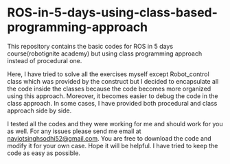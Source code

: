 # ROS-in-5-days-using-class-based-programming-approach
This repository contains the basic codes for ROS in 5 days course(robotignite academy) but using class programming approach instead of procedural one.

Here, I have tried to solve all the exercises myself except Robot_control class which was provided by the construct but I decided to encapsulate all the code inside the classes because the code becomes more organized using this approach. Moreover, it becomes easier to debug the code in the class approach. In some cases, I have provided both procedural and class approach side by side. 

I tested all the codes and they were working for me and should work for you as well. For any issues please send me email at navjotsinghsodhi52@gmail.com. You are free to download the code and modify it for your own case. Hope it will be helpful. I have tried to keep the code as easy as possible.
